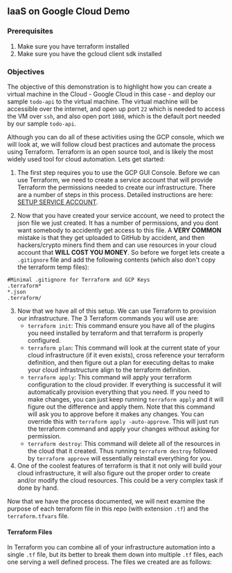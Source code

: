 ## IaaS on Google Cloud Demo

### Prerequisites

1. Make sure you have terraform installed
2. Make sure you have the gcloud client sdk installed
   
### Objectives   

The objective of this demonstration is to highlight how you can create a virtual machine in the Cloud - Google Cloud in this case - and deploy our sample `todo-api` to the virtual machine.  The virtual machine will be accessible over the internet, and open up port `22` which is needed to access the VM over `ssh`, and also open port `1080`, which is the default port needed by our sample `todo-api`.

Although you can do all of these activities using the GCP console, which we will look at, we will follow cloud best practices and automate the process using Terraform.  Terraform is an open source tool, and is likely the most widely used tool for cloud automation. Lets get started:

1. The first step requires you to use the GCP GUI Console.  Before we can use Terraform, we need to create a service account that will provide Terraform the permissions needed to create our infrastructure.  There are a number of steps in this process.  Detailed instructions are here:  [SETUP SERVICE ACCOUNT](setup-service-account.md).

2. Now that you have created your service account, we need to protect the json file we just created.  It has a number of permissions, and you dont want somebody to accidently get access to this file.  A **VERY COMMON** mistake is that they get uploaded to GitHub by accident, and then hackers/crypto miners find them and can use resources in your cloud account that **WILL COST YOU MONEY**.  So before we forget lets create a `.gitignore` file and add the following contents (which also don't copy the terraform temp files):

```
#Minimal .gitignore for Terraform and GCP Keys
.terraform*
*.json
.terraform/
```
3. Now that we have all of this setup. We can use Terraform to provision our infrastructure.  The 3 Terraform commands you will use are:
    - `terraform init`: This command ensure you have all of the plugins you need installed by terraform and that terraform is properly configured.
    - `terraform plan`: This command will look at the current state of your cloud infrastructure (if it even exists), cross reference your terraform definition, and then figure out a plan for executing deltas to make your cloud infrastructure align to the terraform definition.
    - `terraform apply`: This command will apply your terraform configuration to the cloud provider.  If everything is successful it will automatically provision everything that you need.  If you need to make changes, you can just keep running `terraform apply` and it will figure out the difference and apply them.  Note that this command will ask you to approve before it makes any changes.  You can override this with `terraform apply -auto-approve`.  This will just run the terraform command and apply your changes without asking for permission.
    - `terraform destroy`:  This command will delete all of the resources in the cloud that it created.  Thus running `terraform destroy` followed by `terraform approve` will essentially reinstall everything for you.
4. One of the coolest features of terraform is that it not only will build your cloud infrastructure, it will also figure out the proper order to create and/or modify the cloud resources.  This could be a very complex task if done by hand. 

Now that we have the process documented, we will next examine the purpose of each terraform file in this repo (with extension `.tf`) and the `terraform.tfvars` file.

#### Terraform Files

In Terraform you can combine all of your infrastructure automation into a single `.tf` file, but its better to break them down into multiple `.tf` files, each one serving a well defined process. The files we created are as follows:

